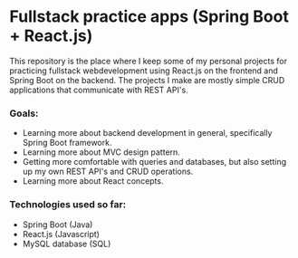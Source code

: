 # Fullstack practice apps (Spring Boot + React.js)
This repository is the place where I keep some of my personal projects for practicing fullstack webdevelopment using React.js on the frontend and Spring Boot on the backend. The projects I make are mostly simple CRUD applications that communicate with REST API's.

### Goals:
<ul>
  <li>Learning more about backend development in general, specifically Spring Boot framework.</li>
  <li>Learning more about MVC design pattern.</li>
  <li>Getting more comfortable with queries and databases, but also setting up my own REST API's and CRUD operations.</li>
  <li>Learning more about React concepts.</li>
</ul>

### Technologies used so far:
<ul>
  <li>Spring Boot (Java)</li>
  <li>React.js (Javascript)</li>
  <li>MySQL database (SQL)</li>
</ul>
